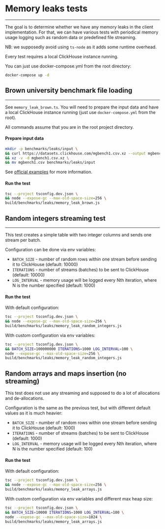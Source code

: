 # Memory leaks tests

---

The goal is to determine whether we have any memory leaks in the client implementation.
For that, we can have various tests with periodical memory usage logging such as random data or predefined file streaming.

NB: we supposedly avoid using `ts-node` as it adds some runtime overhead.

Every test requires a local ClickHouse instance running.

You can just use docker-compose.yml from the root directory:

```sh
docker-compose up -d
```

## Brown university benchmark file loading

---

See `memory_leak_brown.ts`.
You will need to prepare the input data and have a local ClickHouse instance running
(just use `docker-compose.yml` from the root).

All commands assume that you are in the root project directory.

#### Prepare input data

```sh
mkdir -p benchmarks/leaks/input \
&& curl https://datasets.clickhouse.com/mgbench1.csv.xz --output mgbench1.csv.xz \
&& xz -v -d mgbench1.csv.xz \
&& mv mgbench1.csv benchmarks/leaks/input
```

See [official examples](https://clickhouse.com/docs/en/getting-started/example-datasets/brown-benchmark/) for more information.

#### Run the test

```sh
tsc --project tsconfig.dev.json \
&& node --expose-gc --max-old-space-size=256 \
build/benchmarks/leaks/memory_leak_brown.js
```

## Random integers streaming test

---

This test creates a simple table with two integer columns and sends one stream per batch.

Configuration can be done via env variables:

- `BATCH_SIZE` - number of random rows within one stream before sending it to ClickHouse (default: 10000)
- `ITERATIONS` - number of streams (batches) to be sent to ClickHouse (default: 10000)
- `LOG_INTERVAL` - memory usage will be logged every Nth iteration, where N is the number specified (default: 1000)

#### Run the test

With default configuration:

```sh
tsc --project tsconfig.dev.json \
&& node --expose-gc --max-old-space-size=256 \
build/benchmarks/leaks/memory_leak_random_integers.js
```

With custom configuration via env variables:

```sh
tsc --project tsconfig.dev.json \
&& BATCH_SIZE=100000000 ITERATIONS=1000 LOG_INTERVAL=100 \
node --expose-gc --max-old-space-size=256 \
build/benchmarks/leaks/memory_leak_random_integers.js
```

## Random arrays and maps insertion (no streaming)

This test does not use any streaming and supposed to do a lot of allocations and de-allocations.

Configuration is the same as the previous test, but with different default values as it is much heavier:

- `BATCH_SIZE` - number of random rows within one stream before sending it to ClickHouse (default: 1000)
- `ITERATIONS` - number of streams (batches) to be sent to ClickHouse (default: 1000)
- `LOG_INTERVAL` - memory usage will be logged every Nth iteration, where N is the number specified (default: 100)

#### Run the test

With default configuration:

```sh
tsc --project tsconfig.dev.json \
&& node --expose-gc --max-old-space-size=256 \
build/benchmarks/leaks/memory_leak_arrays.js
```

With custom configuration via env variables and different max heap size:

```sh
tsc --project tsconfig.dev.json \
&& BATCH_SIZE=10000 ITERATIONS=1000 LOG_INTERVAL=100 \
node --expose-gc --max-old-space-size=1024 \
build/benchmarks/leaks/memory_leak_arrays.js
```